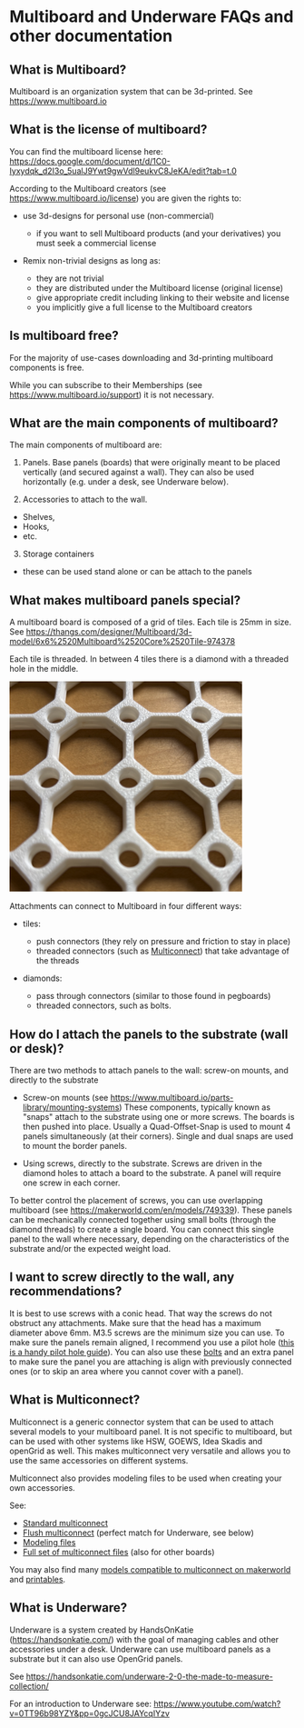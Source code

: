 # Multiboard and Underware FAQs and other documentation

## What is Multiboard?

Multiboard is an organization system that can be 3d-printed.
See https://www.multiboard.io


## What is the license of multiboard?

You can find the multiboard license here: https://docs.google.com/document/d/1C0-Iyxydqk_d2I3o_5ualJ9Ywt9gwVdl9eukvC8JeKA/edit?tab=t.0

According to the Multiboard creators (see https://www.multiboard.io/license) you are given the rights to:

- use 3d-designs for personal use (non-commercial)
  - if you want to sell Multiboard products (and your derivatives) you must seek
    a commercial license

- Remix non-trivial designs as long as:
  - they are not trivial
  - they are distributed under the Multiboard license (original license)
  - give appropriate credit including linking to their website and license
  - you implicitly give a full license to the Multiboard creators

## Is multiboard free?

For the majority of use-cases downloading and 3d-printing multiboard components is free.

While you can subscribe to their Memberships (see https://www.multiboard.io/support) it is not necessary.

## What are the main components of multiboard?

The main components of multiboard are:

1. Panels. Base panels (boards) that were originally meant to be placed vertically (and secured against a wall).  They
   can also be used horizontally (e.g. under a desk, see Underware below).

2. Accessories to attach to the wall.
  - Shelves,
  - Hooks,
  - etc.

3. Storage containers
  - these can be used stand alone or can be attach to the panels

## What makes multiboard panels special?

A multiboard board is composed of a grid of tiles.  Each tile is 25mm in size. See
   https://thangs.com/designer/Multiboard/3d-model/6x6%2520Multiboard%2520Core%2520Tile-974378

Each tile is threaded. In between 4 tiles there is a diamond with a threaded hole in the middle.

![Panel](./tiles-small.png)


Attachments can connect to Multiboard in four different ways:

- tiles:
  - push connectors (they rely on pressure and friction to stay in place)
  - threaded connectors (such as [Multiconnect](https://makerworld.com/en/collections/3718428-multiconnect-base-models)) that take advantage of the threads

- diamonds:
  - pass through connectors (similar to those found in pegboards)
  - threaded connectors, such as bolts.

## How do I attach the panels to the substrate (wall or desk)?

There are two methods to attach panels to the wall: screw-on mounts, and directly to the substrate

- Screw-on mounts (see https://www.multiboard.io/parts-library/mounting-systems)
  These components, typically known as "snaps" attach to the substrate using one or more screws. The boards is then pushed into place. Usually a Quad-Offset-Snap is used 
  to mount 4 panels simultaneously (at their corners). Single and dual snaps are used to mount the border panels.
  
- Using screws, directly to the substrate. Screws are driven in the diamond holes to attach a board to the substrate.  A
  panel will require one screw in each corner.
  
To better control the placement of screws, you can use overlapping multiboard (see
https://makerworld.com/en/models/749339). These panels can be mechanically connected together using small bolts (through
the diamond threads) to create a single board. You can connect this single panel to the wall where
necessary, depending on the characteristics of the substrate and/or the expected weight load.


## I want to screw directly to the wall, any recommendations? 

It is best to use screws with a conic head. That way the screws do not obstruct any attachments. Make sure that the head
has a maximum diameter above 6mm.  M3.5 screws are the minimum size you can use. To make sure the panels remain aligned,
I recommend you use a pilot hole ([this is a handy pilot hole guide](https://makerworld.com/en/models/1091343)).  You
can also use these [bolts](https://makerworld.com/en/models/1092547) and an extra panel to make sure the panel you are
attaching is align with previously connected ones (or to skip an area where you cannot cover with a panel).

## What is Multiconnect?

Multiconnect is a generic connector system that can be used to attach several models to your multiboard panel. It is not specific to multiboard, but
can be used with other systems like HSW, GOEWS, Idea Skadis and openGrid as well. This makes multiconnect very versatile and allows you to use the
same accessories on different systems.

Multiconnect also provides modeling files to be used when creating your own accessories.

See:
* [Standard multiconnect](https://makerworld.com/en/models/790825-multiconnect-generic-connector-for-multiboard-v2)
* [Flush multiconnect](https://makerworld.com/en/models/1026736-flush-multiconnect-generic-multiboard-connector) (perfect match for Underware, see below)
* [Modeling files](https://makerworld.com/en/models/645768-multiconnect-v2-modeling-files)
* [Full set of multiconnect files](https://makerworld.com/en/collections/3718428-multiconnect-base-models) (also for other boards)

You may also find many [models compatible to multiconnect on makerworld](https://makerworld.com/en/search/models?keyword=multiconnect) and
[printables](https://www.printables.com/search/models?ctx=models&q=tag:multiconnect).

## What is Underware?

Underware is a system created by HandsOnKatie (https://handsonkatie.com/) with the goal of managing cables and other accessories under a desk.
Underware can use multiboard panels as a substrate but it can also use OpenGrid panels.

See https://handsonkatie.com/underware-2-0-the-made-to-measure-collection/

For an introduction to Underware see: https://www.youtube.com/watch?v=0TT96b98YZY&pp=0gcJCU8JAYcqIYzv
